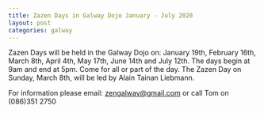 ```yaml
---
title: Zazen Days in Galway Dojo January - July 2020
layout: post
categories: galway
---
```


Zazen Days will be held in the Galway Dojo on: January 19th, February 16th, March 8th, April 4th, May 17th, June 14th and July 12th. The days begin at 9am and end at 5pm. Come for all or part of the day. The Zazen Day on Sunday, March 8th, will be led by Alain Tainan Liebmann.

For information please email:
zengalway@gmail.com or call Tom on (086)351 2750